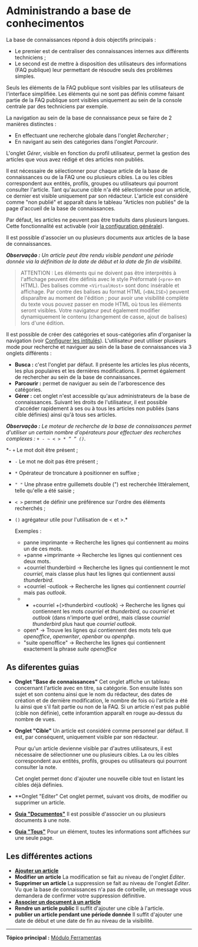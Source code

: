 Administrando a base de conhecimentos
==============================

La base de connaissances répond à dois objectifs principais :

-   Le premier est de centraliser des connaissances internes aux différents techniciens ;
-   Le second est de mettre à disposition des utilisateurs des informations (FAQ publique) leur permettant de résoudre seuls des problèmes simples.

Seuls les éléments de la FAQ publique sont visibles par les utilisateurs de l'interface simplifiée. Les éléments qui ne sont pas définis comme faisant partie de la FAQ publique sont visibles uniquement au sein de la console centrale par des techniciens par exemple.

La navigation au sein de la base de connaissance peux se faire de 2 manières distinctes :

-   En effectuant une recherche globale dans l'onglet *Rechercher* ;
-   En navigant au sein des catégories dans l'onglet *Parcourir*.

L'onglet *Gérer*, visible en fonction du profil utilisateur, permet la gestion des articles que vous avez rédigé et des articles non publiés.

Il est nécessaire de sélectionner pour chaque article de la base de connaissances ou de la FAQ une ou plusieurs cibles. La ou les cibles correspondent aux entités, profils, groupes ou utilisateurs qui pourront consulter l'article. Tant qu'aucune cible n'a été sélectionnée pour un article, ce dernier est visible uniquement par son rédacteur.
L'article est considéré comme "non publié" et apparaît dans le tableau "Articles non publiés" de la page d'accueil de la base de connaissances.

Par défaut, les articles ne peuvent pas être traduits dans plusieurs langues. Cette fonctionnalité est activable (voir [la configuration générale](index.php?pt/08_Modulo_Configuracao/06_Générale/02_Configuration_Générale.md "Cet onglet permet de personnaliser l'apparence générale de l'application.")).

Il est possible d'associer un ou plusieurs documents aux articles de la base de connaissances.

***Observação :** Un article peut être rendu visible pendant une période donnée via la définition de la date de début et la date de fin de visibilité.*

>ATTENTION :
>Les éléments qui ne doivent pas être interprétés à l'affichage peuvent être définis avec le style Préformaté (`<pre>` en HTML). 
>Des balises comme `<VirtualHost>` sont donc insérable et affichage. 
>Par contre des balises au format HTML (`<BALISE>`) peuvent disparaître au moment de l'édition ; pour avoir une visibilité complète du texte vous pouvez passer en mode HTML où tous les éléments seront visibles. 
>Votre navigateur peut également modifier dynamiquement le contenu (changement de casse, ajout de balises) lors d'une édition.

Il est possible de créer des catégories et sous-catégories afin d'organiser la navigation (voir [Configurer les intitulés](index.php?pt/08_Modulo_Configuracao/02_Intitulés/01_Intitulés.md "Les intitulés se configurent depuis le menu Configuration > Intitulés")).
L'utilisateur peut utiliser plusieurs mode pour recherche et naviguer au sein de la base de connaissances via 3 onglets différents :

-   **Busca :** c'est l'onglet par défaut. Il présente les articles les plus récents, les plus populaires et les dernières modifications. Il permet également de rechercher au sein de la base de     connaissances.
-   **Parcourir :** permet de naviguer au sein de l'arborescence des catégories.
-   **Gérer :** cet onglet n'est accessible qu'aux administrateurs de la base de connaissances. Suivant les droits de l'utilisateur, il est possible d'accéder rapidement à ses ou à tous les articles non publiés (sans cible définies) ainsi qu'à tous ses articles.

***Observação :** Le moteur de recherche de la base de connaissances permet d'utiliser un certain nombre d'opérateurs pour effectuer des recherches complexes : `+ - ~ < > * ” ” ()`.*

*- `+` Le mot doit être présent ;
- `-` Le mot ne doit pas être présent ;
- `*` Opérateur de troncature à positionner en suffixe ;
- `" "` Une phrase entre guillemets double (") est recherchée littéralement, telle qu'elle a été saisie ;
- `< >` permet de définir une préférence sur l'ordre des éléments recherchés ;
- `()` agrégateur utile pour l'utilisation de < et >.*

    Exemples :

    - panne imprimante 
       -> Recherche les lignes qui contiennent au moins un de ces mots.
    - +panne +imprimante 
       -> Recherche les lignes qui contiennent ces deux mots.
    - +courriel thunderbird
       -> Recherche les lignes qui contiennent le mot *courriel*, 
          mais classe plus haut les lignes qui contiennent aussi *thunderbird*.
    - +courriel -outlook
       -> Recherche les lignes qui contiennent *courriel* mais pas *outlook*.
    - * +courriel +(>thunderbird <outlook)
      -> Recherche les lignes qui contiennent les mots *courriel* et *thunderbird*, 
                                                    ou *courriel* et *outlook* (dans n'importe quel ordre), 
         mais classe *courriel thunderbird* plus haut que *courriel outlook*.
    - open*
       -> Trouve les lignes qui contiennent des mots tels que *openoffice*, *openwriter*, *openbar* ou *openphp*.
    - "suite openoffice"
       -> Recherche les lignes qui contiennent exactement la phrase *suite openoffice*

As diferentes guias
----------------------

- **Onglet "Base de connaissances"**
  Cet onglet affiche un tableau concernant l'article avec en titre, sa catégorie.
  Son ensuite listés son sujet et son contenu ainsi que le nom du rédacteur, des dates de création et de dernière modification, le nombre de fois où l'article a été lu ainsi que s'il fait partie ou non de la FAQ.
  Si un article n'est pas publié (cible non définie), cette inforamtion apparaît en rouge au-dessus du nombre de vues.


-   **Onglet "Cible"**
    Un article est considéré comme personnel par défaut. Il est, par conséquent, uniquement visible par son rédacteur.

    Pour qu'un article devienne visible par d'autres utilisateurs, il est nécessaire de sélectionner une ou plusieurs cibles. La ou les cibles correspondent aux entités, profils, groupes ou utilisateurs qui pourront consulter la note.

    Cet onglet permet donc d'ajouter une nouvelle cible tout en listant les cibles déjà définies.


- **Onglet "Editer"
  Cet onglet permet, suivant vos droits, de modifier ou supprimer un article.


- **[Guia "Documentos"](index.php?fr/Les_différents_onglets/Onglet_Documents.md)**
    Il est possible d'associer un ou plusieurs documents à une note.

- **[Guia "Tous"](index.php?fr/Les_différents_onglets/Onglet_Tous.md)**
     Pour un élément, toutes les informations sont affichées sur une seule page.


Les différentes actions
-----------------------
-   **[Ajouter un article](index.php?pt/Les_différentes_actions/Créer_un_nouvel_objet.md)**
-   **Modifier un article**
    La modification se fait au niveau de l'onglet *Editer*.
-   **Supprimer un article**
    La suppression se fait au niveau de l'onglet *Editer*. Vu que la base de connaissances n'a pas de corbeille, un message vous demandera de confirmer votre suppression définitive.
-   **[Associer un document à un article](index.php?pt/Les_différentes_actions/Lier_un_document_à_un_objet.md)**
-   **Rendre un article public**
    Il suffit d'ajouter une cible à l'article.
-   **publier un article pendant une période donnée**
    Il suffit d'ajouter une date de début et une date de fin au niveau de la visibilité.

----------------
**Tópico principal :** [Módulo Ferramentas](index.php?pt/06_Module_Outils/01_Module_Outils.md "Le module Outils permet aux utilisateurs de gérer les notes, la base de connaissance, les réservations ainsi que de générer des rapports")